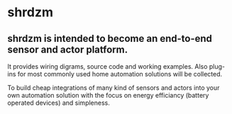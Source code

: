 # shrdzm

## shrdzm is intended to become an end-to-end sensor and actor platform.
It provides wiring digrams, source code and working examples.
Also plug-ins for most commonly used home automation solutions will be collected.

To build cheap integrations of many kind of sensors and actors into your own automation solution with the focus on energy efficiancy (battery operated devices) and simpleness.

